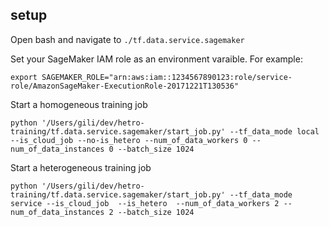 ## setup
Open bash and navigate to `./tf.data.service.sagemaker`

Set your SageMaker IAM role as an environment varaible. For example:
```
export SAGEMAKER_ROLE="arn:aws:iam::1234567890123:role/service-role/AmazonSageMaker-ExecutionRole-20171221T130536"
```

Start a homogeneous training job
```
python '/Users/gili/dev/hetro-training/tf.data.service.sagemaker/start_job.py' --tf_data_mode local --is_cloud_job --no-is_hetero --num_of_data_workers 0 --num_of_data_instances 0 --batch_size 1024
```

Start a heterogeneous training job
```
python '/Users/gili/dev/hetro-training/tf.data.service.sagemaker/start_job.py' --tf_data_mode service --is_cloud_job  --is_hetero  --num_of_data_workers 2 --num_of_data_instances 2 --batch_size 1024
```